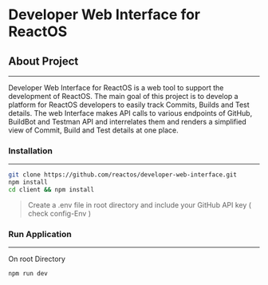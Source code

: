 # Developer Web Interface for ReactOS

## About Project

---

Developer Web Interface for ReactOS is a web tool to support the development of ReactOS. The main goal of this project is to develop a platform for ReactOS developers to easily track Commits, Builds and Test details. The web Interface makes API calls to various endpoints of GitHub, BuildBot and Testman API and interrelates them and renders a simplified view of Commit, Build and Test details at one place.

### Installation

---

```bash
git clone https://github.com/reactos/developer-web-interface.git
npm install
cd client && npm install
```

> Create a .env file in root directory and include your GitHub API key ( check config-Env )

### Run Application

---

On root Directory

```bash
npm run dev
```
